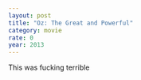 ```yaml
---
layout: post
title: "Oz: The Great and Powerful"
category: movie
rate: 0
year: 2013
---
```


This was fucking terrible

